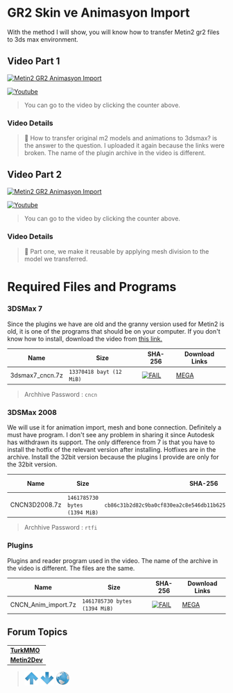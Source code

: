 # GR2 Skin ve Animasyon Import

With the method I will show, you will know how to transfer Metin2 gr2 files to 3ds max environment.


## Video Part 1

[![Metin2 GR2 Animasyon Import](https://img.youtube.com/vi/8X8nLBAVKMQ/0.jpg)](https://youtu.be/8X8nLBAVKMQ)

[![Youtube](https://img.shields.io/youtube/views/8X8nLBAVKMQ?style=social&label=Views)](https://youtu.be/8X8nLBAVKMQ)

> You can go to the video by clicking the counter above.

### Video Details

> 💬 How to transfer original m2 models and animations to 3dsmax? is the answer to the question. I uploaded it again because the links were broken. The name of the plugin archive in the video is different.

## Video Part 2

[![Metin2 GR2 Animasyon Import](https://img.youtube.com/vi/LSAFjBPZq7U/0.jpg)](https://youtu.be/LSAFjBPZq7U)

[![Youtube](https://img.shields.io/youtube/views/LSAFjBPZq7U?style=social&label=Views)](https://youtu.be/LSAFjBPZq7U)

> You can go to the video by clicking the counter above.

### Video Details

> 💬 Part one, we make it reusable by applying mesh division to the model we transferred.

# Required Files and Programs

### 3DSMax 7

Since the plugins we have are old and the granny version used for Metin2 is old, it is one of the programs that should be on your computer. If you don't know how to install, download the video from [this link.](https://mega.nz/file/UepmDSjC#-kUKlCMNgyfZPe0nXk5NYG2tG5EuhP5KeaLdGlAMLFU) 

| Name | Size | SHA-256 | Download Links |
| ---- | ----- | -- | ---- |
| 3dsmax7_cncn.7z	| `13370418 bayt (12 MiB)` | [![FAIL](https://img.shields.io/static/v1?label=Virustotal&logo=virustotal&logoColor=black&labelColor=blue&message=88f24976169a205ab17278e99a24e0d7e3d05b1f66db9e6ca271d16fe9446fc6&color=9cf)](https://www.virustotal.com/gui/file/88f24976169a205ab17278e99a24e0d7e3d05b1f66db9e6ca271d16fe9446fc6?nocache=1) | [MEGA](https://mega.nz/file/VLpSwDSK#YFQ7c7XbfFIv6zndKToKykoPzFTTbVBf_WaPUoRpHwg)|

> Archhive Password : `cncn`

### 3DSMax 2008

We will use it for animation import, mesh and bone connection. Definitely a must have program.
I don't see any problem in sharing it since Autodesk has withdrawn its support. The only difference from 7 is that you have to install the hotfix of the relevant version after installing. Hotfixes are in the archive. Install the 32bit version because the plugins I provide are only for the 32bit version.

| Name | Size | SHA-256 | Download Links |
| --- | --- | ---- | --- |
| CNCN3D2008.7z | `1461785730 bytes (1394 MiB)` | `cb86c31b2d82c9ba0cf830ea2c8e546db11b625bd9f8835a9ff3140d14633026` | [MEGA](https://mega.nz/file/5fxACRjB#jqvGBHf4z-k52YBXzdZBkbDmm5Kqwcgna4d-ClDFDuY) |

> Archhive Password : `rtfi`


### Plugins

Plugins and reader program used in the video. The name of the archive in the video is different. The files are the same.

| Name | Size | SHA-256 | Download Links |
| --- | --- | ---- | --- |
| CNCN_Anim_import.7z | `1461785730 bytes (1394 MiB)` | [![FAIL](https://img.shields.io/static/v1?label=Virustotal&logo=virustotal&logoColor=black&labelColor=blue&message=b2ed99220142522b18049f7b8b75a768b7cdbc0bf83731df381637f6bc38212a&color=9cf)](https://www.virustotal.com/gui/file/b2ed99220142522b18049f7b8b75a768b7cdbc0bf83731df381637f6bc38212a?nocache=1) | [MEGA](https://mega.nz/file/IWREnZZL#7hdQIc2sBZd4GD4BH0cfuRdZ0lykMGXMmftTcezF3M4) |

## Forum Topics

| |
| - |
| [**TurkMMO**](https://forum.turkmmo.com/konu/3763753-gr2-skin-ve-animasyon-import/) |
| [**Metin2Dev**](https://metin2.dev/topic/23981-import-gr2-with-skin-and-animation/)

> [![up](/ASSETS/up.png)](/EN/3D/004.md)  [![down](/ASSETS/down.png)](/EN/3D/006.md)  [![index](/ASSETS/index.png)](/README.md)